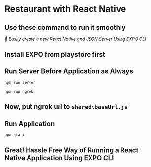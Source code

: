 # Restaurant with React Native

## Use these command to run it smoothly

_👀 Easily create a new React Native and JSON Server Using EXPO CLI_


## Install EXPO from playstore first

## Run Server Before Application as Always

```bash
npm run server
```

```bash
npm run ngrok
```

## Now, put ngrok url to ```shared\baseUrl.js```

## Run Application

```bash
npm start
```

## Great! Hassle Free Way of Running a React Native Application Using EXPO CLI
